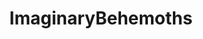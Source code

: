 ---
title: ImaginaryBehemoths
crosslinks:
- Art
- ImaginaryHorrors
- ImaginaryDragons
- botwatch
- ImaginaryMonsters
- youtubefactsbot
- ImaginaryNecronomicon
- ItsADnDMonsterNow
- ImaginaryCrawlers
- BirdsForScale
- mildlypenis
- ImaginaryVampires
- WritingPrompts
- zeropointmodule
- ImaginaryImmortals
- ImaginaryLeviathans
- megalophobia
- imaginarymaps
- ImaginaryElementals
- CGPGrey
---
